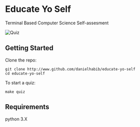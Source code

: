 # Educate Yo Self
Terminal Based Computer Science Self-assesment

![Quiz](https://media.giphy.com/media/l0MYvKnkPhgpjwg0M/source.gif)

## Getting Started

Clone the repo:
```
git clone http://www.github.com/danielhabib/educate-yo-self
cd educate-yo-self

```

To start a quiz:
```
make quiz
```


## Requirements
python 3.X
